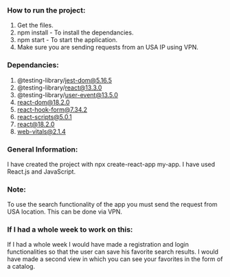 ### How to run the project:

1. Get the files.
2. npm install - To install the dependancies.
3. npm start - To start the application.
4. Make sure you are sending requests from an USA IP using VPN.

### Dependancies:

1. @testing-library/jest-dom@5.16.5
2. @testing-library/react@13.3.0
3. @testing-library/user-event@13.5.0
4. react-dom@18.2.0
5. react-hook-form@7.34.2
6. react-scripts@5.0.1
7. react@18.2.0
8. web-vitals@2.1.4

### General Information:

I have created the project with npx create-react-app my-app.
I have used React.js and JavaScript.

### Note:

To use the search functionality of the app you must send the request from USA location.
This can be done via VPN.

### If I had a whole week to work on this:

If I had a whole week I would have made a registration and login functionalities so that the user can save his favorite search results.
I would have made a second view in which you can see your favorites in the form of a catalog. 

